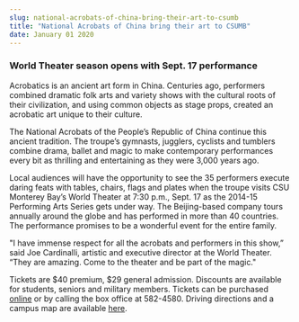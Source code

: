 ```yaml
---
slug: national-acrobats-of-china-bring-their-art-to-csumb
title: "National Acrobats of China bring their art to CSUMB"
date: January 01 2020
---
```


 
<h3></h3>
<h3>World Theater season opens with Sept. 17 performance</h3>
<p>
  Acrobatics is an ancient art form in China. Centuries ago, performers combined
  dramatic folk arts and variety shows with the cultural roots of their
  civilization, and using common objects as stage props, created an acrobatic
  art unique to their culture.
</p>
<p>
  The National Acrobats of the People’s Republic of China continue this ancient
  tradition. The troupe’s gymnasts, jugglers, cyclists and tumblers combine
  drama, ballet and magic to make contemporary performances every bit as
  thrilling and entertaining as they were 3,000 years ago.
</p>
<p>
  Local audiences will have the opportunity to see the 35 performers execute
  daring feats with tables, chairs, flags and plates when the troupe visits CSU
  Monterey Bay’s World Theater at 7:30 p.m., Sept. 17 as the 2014-15 Performing
  Arts Series gets under way. The Beijing-based company tours annually around
  the globe and has performed in more than 40 countries. The performance
  promises to be a wonderful event for the entire family.
</p>
<p>
  "I have immense respect for all the acrobats and performers in this show,”
  said Joe Cardinalli, artistic and executive director at the World Theater.
  “They are amazing. Come to the theater and be part of the magic."
</p>
<p>
  Tickets are $40 premium, $29 general admission. Discounts are available for
  students, seniors and military members. Tickets can be purchased
  <a href="https://csumb.edu/worldtheater">online</a> or by calling the box
  office at 582-4580. Driving directions and a campus map are available
  <a href="https://csumb.edu/maps">here</a>.
</p>
 

